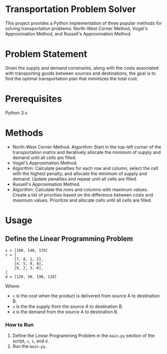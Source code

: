 # Transportation Problem Solver
This project provides a Python implementation of three popular methods for solving transportation problems: North-West Corner Method, Vogel's Approximation Method, and Russell's Approximation Method.
# Problem Statement
Given the supply and demand constraints, along with the costs associated with transporting goods between sources and destinations, the goal is to find the optimal transportation plan that minimizes the total cost.
# Prerequisites
Python 3.x
# Methods
- North-West Corner Method.
  Algorithm: Start in the top-left corner of the transportation matrix and iteratively allocate the minimum of supply and demand until all cells are filled.
- Vogel's Approximation Method.
- Algorithm: Calculate penalties for each row and column, select the cell with the highest penalty, and allocate the minimum of supply and demand. Update penalties and repeat until all cells are filled.
- Russell's Approximation Method.
- Algorithm: Calculate the rows and columns with maximum values. Create a list of priorities based on the difference between costs and maximum values. Prioritize and allocate cells until all cells are filled.
# Usage
## Define the Linear Programming Problem
```
s = [160, 140, 170]
c = [
    [7, 8, 1, 2],
    [4, 5, 9, 8],
    [9, 2, 3, 6],
]
d = [120, 50, 190, 110]
```
Where:
- `c` is the cost when the product is delivered from source A to destination B.
- `s` is the the supply from the source A to destination B.
- `d` is the demand from the source A to destination B.

### How to Run

1. Define the Linear Programming Problem in the `main.py` section of the script, `c`, `s`, and `d`.
2. Run the `main.py`.

